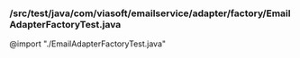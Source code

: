 ### /src/test/java/com/viasoft/emailservice/adapter/factory/EmailAdapterFactoryTest.java
@import "./EmailAdapterFactoryTest.java"
